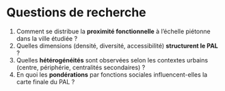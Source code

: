 ﻿# Questions de recherche

1. Comment se distribue la **proximité fonctionnelle** à l’échelle piétonne dans la ville étudiée ?
2. Quelles dimensions (densité, diversité, accessibilité) **structurent le PAL** ?
3. Quelles **hétérogénéités** sont observées selon les contextes urbains (centre, périphérie, centralités secondaires) ?
4. En quoi les **pondérations** par fonctions sociales influencent-elles la carte finale du PAL ?